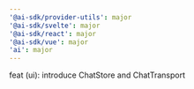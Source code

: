 ```yaml
---
'@ai-sdk/provider-utils': major
'@ai-sdk/svelte': major
'@ai-sdk/react': major
'@ai-sdk/vue': major
'ai': major
---
```


feat (ui): introduce ChatStore and ChatTransport
